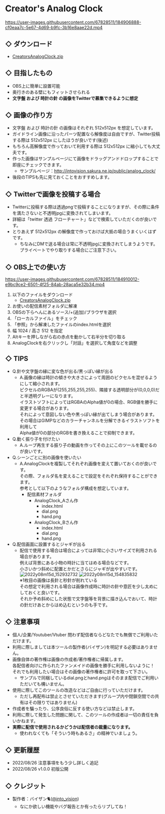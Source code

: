 # Creator's Analog Clock

https://user-images.githubusercontent.com/67828511/184906888-cf0eaa7c-5e67-4d69-b9fc-3b16e8aae22d.mp4

## ◇ ダウンロード
- [CreatorsAnalogClock.zip](https://github.com/into-vision/AnalogClock/raw/main/archive/analog_clock1_0_0.zip)

## ◇ 目指したもの

- OBS上に簡単に設置可能  
- 奥行きのある壁にもフィットさせられる  
- **文字盤 および 時計の針 の画像をTwitterで募集できるように想定**  

## ◇ 画像の作り方

- 文字盤 および 時計の針 の画像はそれぞれ 512x512px を想定しています。
- ガイドライン画像に沿ったパーツ配置なら解像度は自由ですが、Twitter投稿する際は 512x512px にしたほうが良いです(後述)
- もちろん高解像度で作っておいて利用する際は 512x512px に縮小しても大丈夫です。
- 作った画像はサンプルページにて画像をドラッグアンドドロップすることで即座にチェックできます。
  - サンプルページ：http://intovision.sakura.ne.jp/public/analog_clock/
- 後段のTIPSも先に見ておくことをおすすめします。

## ◇ Twitterで画像を投稿する場合

- Twitterに投稿する際は透過pngで投稿することになりますが、その際に条件を満たさないと不透明jpgに変換されてしまいます。
- 詳細は「twitter 透過 フローチャート」などで検索していただくのが良いです。
- とりあえず 512x512px の解像度で作っておけば大抵の場合うまくいくはずです。
  - ちなみにDMで送る場合は常に不透明jpgに変換されてしまうようです。  
プライベートでやり取りする場合にご注意下さい。

## ◇ OBS上での使い方

https://user-images.githubusercontent.com/67828511/184910012-e9bc9ce2-6501-4f25-84ab-28aca5e32b34.mp4

1. 以下のファイルをダウンロード
   - [CreatorsAnalogClock.zip](https://github.com/into-vision/AnalogClock/raw/main/archive/analog_clock1_0_0.zip)
2. お使いの配信素材フォルダに解凍
3. OBSの下らへんにあるソース/+(追加)/ブラウザを選択
4. 「ローカルファイル」をチェック
5. 「参照」から解凍したファイルのindex.htmlを選択
6. 幅 1024 / 高さ 512 を指定
7. Altキーを押しながら右の赤点を動かして右半分を切り取る
8. AnalogClockを右クリックし「対話」を選択して角度などを調整

## ◇ TIPS

- Q.針や文字盤の縁に変な色が出る/黒っぽい縁が出る
  - A.画像の縁は時計の傾きや大きさによって周囲のピクセルを混ぜるようにして縮小されます。  
ピクセルのRGBAが(255,255,255,255)、隣接する透明部分が(0,0,0,0)だと半透明グレーになります。  
イラストソフトによってはRGBAのAlpha値が0の場合、RGB値を勝手に変更する場合があります。  
それによって意図しない色や黒っぽい縁が出てしまう場合があります。  
その場合はGIMPなどのカラーチャンネルを分解できるイラストソフトを利用して  
Alpha値が0の部分のRGBを書き換えることで抑制できます。  
- Q.動く振り子を付けたい
  - A.ループ再生する振り子の動画を作ってその上にこのツールを載せるのが良いです。
- Q.シーンごとに別の画像を使いたい
  - A.AnalogClockを複製してそれぞれ画像を変えて置いておくのが良いです。  
その際、フォルダ名を変えることで設定をそれぞれ保持することができます。  
参考として以下のようなフォルダ構成を想定しています。  
    - 配信素材フォルダ
      - AnalogClock_Aさん作
        - index.html
        - dial.png
        - hand.png
      - AnalogClock_Bさん作
        - index.html
        - dial.png
        - hand.png
- Q.配信画面に設置するとジャギが出る
  - 配信で使用する場合は場合によっては非常に小さいサイズで利用される場合があります。  
例えば背景にある小物の時計に当てはめる場合などです。  
小さいかつ斜めに配置とかだとさらにジャギが出やすいです。  
![2022y08m15d_152932732](https://user-images.githubusercontent.com/67828511/184659735-5bc20c13-d237-4a53-bda8-37420c68140d.png)
![2022y08m15d_154835832](https://user-images.githubusercontent.com/67828511/184659814-e0644242-7a44-4627-83f5-c4974b06a366.png)  
※1枚目の画像は長針と秒針が削れている  
その想定で利用される場合は画像作成時に時計の針や意匠を少し太めにしておくと良いです。  
それか予め斜めにした状態で文字盤等を背景に描き込んでおいて、時計の針だけあとからはめ込むというのも手です。

## ◇ 注意事項

- 個人/企業/Youtuber/Vtuber 問わず配信者ならどなたでも無償でご利用いただけます。
- 利用に際しましては本ツールの製作者(バイザン)を明記する必要はありません。
- 画像自体の著作権は画像の作成者/著作権者に帰属します。  
各配信者向けに作られたファンメイドの画像を勝手に利用しないように！  
それでも利用したい場合はその画像の著作権者に許可を取って下さい。  
  - サンプルで同梱しているdial.pngとhand.pngはそのまま配信でご利用いただいても構いません。
- 使用に際してこのツールの改造などはご自由に行っていただけます。  
  - ただし再配布は禁止とさせていただきます(グループ内や閉鎖空間での共有はその限りではありません)
- 作成者を騙ったり、公序良俗に反する使い方などは禁止します。
- 利用に際して発生した問題に関して、このツールの作成者は一切の責任を負いかねます。
- **実際に配信で使用されるかどうかは配信者の裁量になります。**
  - 使われなくても「そういう時もあるさ」の精神でいましょう。

## ◇ 更新履歴
- 2022/08/26 注意事項をもう少し詳しく追記
- 2022/08/26 v1.0.0 初版公開

## ◇ クレジット

- 製作者：バイザン🐈([@into_vision](https://twitter.com/into_vision))
  - なにか欲しい機能やバグ報告とか有ったらリプしてね！

